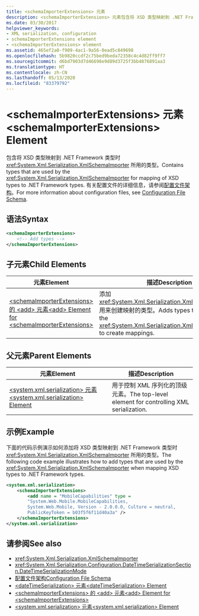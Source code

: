 ```yaml
---
title: <schemaImporterExtensions> 元素
description: <schemaImporterExtensions> 元素包含将 XSD 类型映射到 .NET Framework 类型时 XmlSchemaImporter 所用的类型。
ms.date: 03/30/2017
helpviewer_keywords:
- XML serialization, configuration
- schemaImporterExtensions element
- <schemaImporterExtensions> element
ms.assetid: 465ef2a0-f909-4ac1-9a56-0ead5c849698
ms.openlocfilehash: 5b9820ccdf2c75bed9beda72358c4c4d82ff9ff7
ms.sourcegitcommit: d6bd7903d7d46698e9d89d3725f3bb4876891aa3
ms.translationtype: HT
ms.contentlocale: zh-CN
ms.lasthandoff: 05/13/2020
ms.locfileid: "83379792"
---
```

# <a name="schemaimporterextensions-element"></a><span data-ttu-id="4ef00-103">\<schemaImporterExtensions> 元素</span><span class="sxs-lookup"><span data-stu-id="4ef00-103">\<schemaImporterExtensions> Element</span></span>
<span data-ttu-id="4ef00-104">包含将 XSD 类型映射到 .NET Framework 类型时 <xref:System.Xml.Serialization.XmlSchemaImporter> 所用的类型。</span><span class="sxs-lookup"><span data-stu-id="4ef00-104">Contains types that are used by the <xref:System.Xml.Serialization.XmlSchemaImporter> for mapping of XSD types to .NET Framework types.</span></span> <span data-ttu-id="4ef00-105">有关配置文件的详细信息，请参阅[配置文件架构](../../../docs/framework/configure-apps/file-schema/index.md)。</span><span class="sxs-lookup"><span data-stu-id="4ef00-105">For more information about configuration files, see [Configuration File Schema](../../../docs/framework/configure-apps/file-schema/index.md).</span></span>  
  
## <a name="syntax"></a><span data-ttu-id="4ef00-106">语法</span><span class="sxs-lookup"><span data-stu-id="4ef00-106">Syntax</span></span>  
  
```xml  
<schemaImporterExtensions>  
    <!-- Add types -->  
</schemaImporterExtensions>  
```  
  
## <a name="child-elements"></a><span data-ttu-id="4ef00-107">子元素</span><span class="sxs-lookup"><span data-stu-id="4ef00-107">Child Elements</span></span>  
  
|<span data-ttu-id="4ef00-108">元素</span><span class="sxs-lookup"><span data-stu-id="4ef00-108">Element</span></span>|<span data-ttu-id="4ef00-109">描述</span><span class="sxs-lookup"><span data-stu-id="4ef00-109">Description</span></span>|  
|-------------|-----------------|  
|[<span data-ttu-id="4ef00-110">\<schemaImporterExtensions> 的 \<add> 元素</span><span class="sxs-lookup"><span data-stu-id="4ef00-110">\<add> Element for \<schemaImporterExtensions></span></span>](../../../docs/standard/serialization/add-element-for-schemaimporterextensions.md)|<span data-ttu-id="4ef00-111">添加 <xref:System.Xml.Serialization.XmlSchemaImporter> 用来创建映射的类型。</span><span class="sxs-lookup"><span data-stu-id="4ef00-111">Adds types that are used by the <xref:System.Xml.Serialization.XmlSchemaImporter> to create mappings.</span></span>|  
  
## <a name="parent-elements"></a><span data-ttu-id="4ef00-112">父元素</span><span class="sxs-lookup"><span data-stu-id="4ef00-112">Parent Elements</span></span>  
  
|<span data-ttu-id="4ef00-113">元素</span><span class="sxs-lookup"><span data-stu-id="4ef00-113">Element</span></span>|<span data-ttu-id="4ef00-114">描述</span><span class="sxs-lookup"><span data-stu-id="4ef00-114">Description</span></span>|  
|-------------|-----------------|  
|[<span data-ttu-id="4ef00-115">\<system.xml.serialization> 元素</span><span class="sxs-lookup"><span data-stu-id="4ef00-115">\<system.xml.serialization> Element</span></span>](../../../docs/standard/serialization/system-xml-serialization-element.md)|<span data-ttu-id="4ef00-116">用于控制 XML 序列化的顶级元素。</span><span class="sxs-lookup"><span data-stu-id="4ef00-116">The top-level element for controlling XML serialization.</span></span>|  
  
## <a name="example"></a><span data-ttu-id="4ef00-117">示例</span><span class="sxs-lookup"><span data-stu-id="4ef00-117">Example</span></span>  
 <span data-ttu-id="4ef00-118">下面的代码示例演示如何添加将 XSD 类型映射到 .NET Framework 类型时 <xref:System.Xml.Serialization.XmlSchemaImporter> 所用的类型。</span><span class="sxs-lookup"><span data-stu-id="4ef00-118">The following code example illustrates how to add types that are used by the <xref:System.Xml.Serialization.XmlSchemaImporter> when mapping XSD types to .NET Framework types.</span></span>  
  
```xml  
<system.xml.serialization>  
    <schemaImporterExtensions>  
        <add name = "MobileCapabilities" type =
        "System.Web.Mobile.MobileCapabilities,
        System.Web.Mobile, Version - 2.0.0.0, Culture = neutral,
        PublicKeyToken = b03f5f6f11d40a3a" />  
    </schemaImporterExtensions>  
</system.xml.serialization>  
```  
  
## <a name="see-also"></a><span data-ttu-id="4ef00-119">请参阅</span><span class="sxs-lookup"><span data-stu-id="4ef00-119">See also</span></span>

- <xref:System.Xml.Serialization.XmlSchemaImporter>
- <xref:System.Xml.Serialization.Configuration.DateTimeSerializationSection.DateTimeSerializationMode>
- [<span data-ttu-id="4ef00-120">配置文件架构</span><span class="sxs-lookup"><span data-stu-id="4ef00-120">Configuration File Schema</span></span>](../../../docs/framework/configure-apps/file-schema/index.md)
- [<span data-ttu-id="4ef00-121">\<dateTimeSerialization> 元素</span><span class="sxs-lookup"><span data-stu-id="4ef00-121">\<dateTimeSerialization> Element</span></span>](../../../docs/standard/serialization/datetimeserialization-element.md)
- [<span data-ttu-id="4ef00-122">\<schemaImporterExtensions> 的 \<add> 元素</span><span class="sxs-lookup"><span data-stu-id="4ef00-122">\<add> Element for \<schemaImporterExtensions></span></span>](../../../docs/standard/serialization/add-element-for-schemaimporterextensions.md)
- [<span data-ttu-id="4ef00-123">\<system.xml.serialization> 元素</span><span class="sxs-lookup"><span data-stu-id="4ef00-123">\<system.xml.serialization> Element</span></span>](../../../docs/standard/serialization/system-xml-serialization-element.md)
